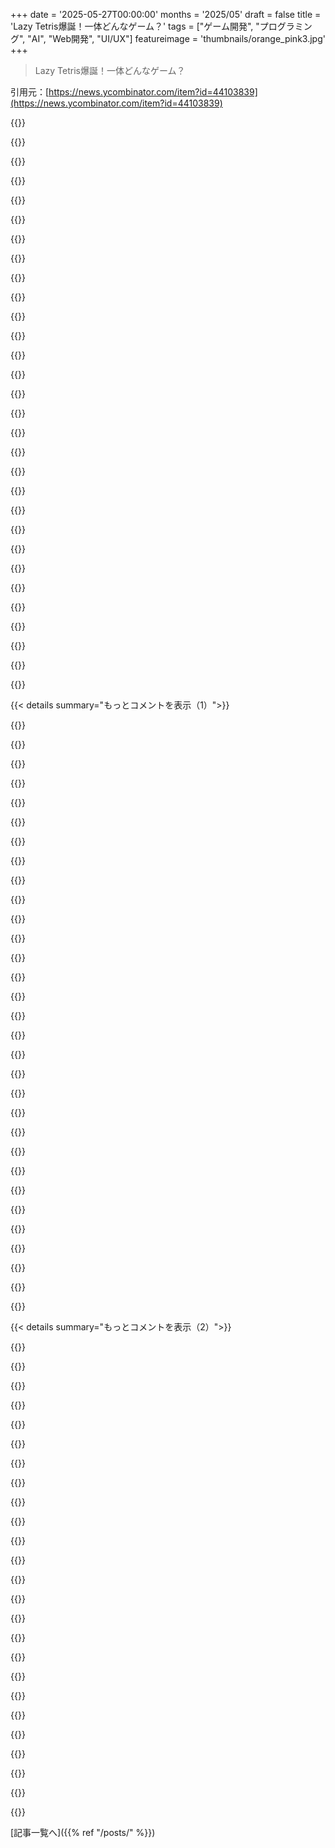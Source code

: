 +++
date = '2025-05-27T00:00:00'
months = '2025/05'
draft = false
title = 'Lazy Tetris爆誕！一体どんなゲーム？'
tags = ["ゲーム開発", "プログラミング", "AI", "Web開発", "UI/UX"]
featureimage = 'thumbnails/orange_pink3.jpg'
+++

> Lazy Tetris爆誕！一体どんなゲーム？

引用元：[https://news.ycombinator.com/item?id=44103839](https://news.ycombinator.com/item?id=44103839)




{{<matomeQuote body="みんな遊んでくれて＆たくさんの良い提案やコメントありがとう！週末にいくつか実装できそうだよ。例えばMulti bagとか、ゲーム終了時の自動クリアなし、ゲームリセット時のholdクリア、あと”LAZY PUBLIC DOMAIN BLOCK GAME”に改名とかね。使い勝手をもっと良くする必要もあるな〜。ghost pieceはクリックで有効だよ。俺は嫌いだからオフにしてるけどね。他にも回転とかundo, hold、移動、2本指DROP, 3本指HOLDとか、実は色々できるんだ。iOSだとホーム画面に追加で全画面アプリっぽくなるよ。”Tetris”（4ライン同時消し）すると秘密のギフトボタンが出るけど、俺の本へのリンクだけね。俺って魂のない金儲け主義者だからw ゲームはrosebud.aiとChatGPTで作ったんだ。これは俺が遊びたいように作ったゲームだけど、みんなが楽しんでくれてマジ嬉しいよ！" userName="admtal" createdAt="2025/05/27 12:40:09" color="#ff33a1">}}




{{<matomeQuote body="Multi bagは複雑すぎるかもね。TGMを参考にして、直近のn個のブロックのウィンドウを持たせて、m回リロールしてウィンドウにないやつが出るか、試行回数が尽きるまでやればいいと思うな。大体nは4でmは6かな。これは簡単で分かりやすいし、single bagみたいに予測しやすくもないよ。あと、最初のSとZが出にくいように、ウィンドウにSとZを2個ずつ事前にロードしとくとイライラしなくていいよ。" userName="jchw" createdAt="2025/05/27 19:54:40" color="#45d325">}}




{{<matomeQuote body="＞ Clicking on the ghost enables the ghost piece. I personally hate ghost pieces, and I always disable them, so because it’s my game, I have it off by default.<br>これマジ最高。自分のためにゲーム作って、他の人も楽しんでくれるならラッキーってスタンスね！<br>＞ Enter does HOLD<br>最初のHOLDする時にホーム画面に戻って確認したんだよね。クリックじゃ反応しなかったし。キー操作のリストを横に置くとか、”hold”って書いてある下に書くとかどう？<br>＞ If you get a “Tetris” (four line clear at once) a secret gift button appears, but it’s just a link to my book, because everything I do is soulless cash grab.<br>その本、マジで買っちゃうかも！サンプル見たけど面白そう。カードゲームにもできそうだね。<br>＞ This game is made specifically for me and how I like to play, and I’m glad others enjoyed it!<br>楽しかったよ！子供がいる人にはマジで良いね。途中でサッと止められるから。" userName="jedberg" createdAt="2025/05/27 18:21:42" color="#38d3d3">}}




{{<matomeQuote body="バグ報告です。ドラッグしてると、よくテキストが選択されちゃうんだよね。”read aloud”とか”create link”とかいうオプションが出て、そうするともうオブジェクトをドラッグできなくなっちゃうんだ。" userName="nashashmi" createdAt="2025/05/30 15:02:24" color="">}}




{{<matomeQuote body="公式のtetris.comの操作方法に合わせるのが良いアイデアだと思うな。" userName="sumnole" createdAt="2025/05/28 12:33:48" color="">}}




{{<matomeQuote body="あんたの作品マジで面白いね。これ見てよ、このクレイジーな小さいやつ（同じ人作）：https://passwordbasket.com" userName="keepamovin" createdAt="2025/05/27 07:15:09" color="">}}




{{<matomeQuote body="パスワードジェネレーターが面白いなんて、今まで考えたことなかったよ。考え変わったわ。マジで面白くあるべきだね。" userName="hoosieree" createdAt="2025/05/27 18:07:37" color="">}}




{{<matomeQuote body="それマジ最高。”passwordpassword”を生成しようとしてるのが楽しいんだよね。（誤解のないように言うけど、デフォルト設定で一番うまく行ったのがPa.sで、あとは意味不明な文字でイライラして再起動って感じw）" userName="furyofantares" createdAt="2025/05/27 23:24:00" color="">}}




{{<matomeQuote body="大爆笑しちゃって近所迷惑だったかも！！！ これマジ最高！！！" userName="izietto" createdAt="2025/05/27 10:31:26" color="#ff5c5c">}}




{{<matomeQuote body="どうもありがとう，それがまさに聞きたかった言葉だよ" userName="admtal" createdAt="2025/05/27 16:56:01" color="">}}




{{<matomeQuote body="ほんとに笑顔になれたよ！" userName="airstrike" createdAt="2025/05/27 19:34:46" color="">}}




{{<matomeQuote body="いいね，生成されたパスワードの文字が直接かごに行ったらもっと面白いかも．ほんのちょっと思いつきだけどね．あと，これThe Password Gameを思い出したよ：<br>https://news.ycombinator.com/item?id=36493715" userName="redbell" createdAt="2025/05/27 22:59:14" color="#38d3d3">}}




{{<matomeQuote body="パスワードを”生成”したとき，マジで爆笑して衝撃受けたよ．素晴らしい仕事だね．" userName="raydev" createdAt="2025/05/27 21:40:15" color="#ff33a1">}}




{{<matomeQuote body="おかげで笑顔になったよ．" userName="simlevesque" createdAt="2025/05/27 18:45:48" color="">}}




{{<matomeQuote body="これ絶対すごいわ" userName="neonwatty" createdAt="2025/05/27 23:28:41" color="">}}




{{<matomeQuote body="ちょっと遊んだけどL pieceが一つも出なかったよ．多分pieceをランダムに選んでる？ もっとストレス減らしたいなら，single bag systemを使ってもいいかもね（下のリンクと同じ，ページの一番下）．［１］ https://strategywiki.org/wiki/Tetris/Pieces＃L_piece" userName="hnlmorg" createdAt="2025/05/27 07:06:43" color="#38d3d3">}}




{{<matomeQuote body="素晴らしいアイデアだね，共有してくれてありがとう，multi bagを追加するよ" userName="admtal" createdAt="2025/05/27 07:11:52" color="#45d325">}}




{{<matomeQuote body="私もI pieceで同じだったよ，それでタイル１個分の隙間がある列を意地でも作り続けたんだ．最後にI pieceが出てきてクリアできた時は，もうめちゃくちゃ気持ちよかった！" userName="yreg" createdAt="2025/05/27 10:39:49" color="#ff5c5c">}}




{{<matomeQuote body="「tetris」ってスコアは、一度に4列消すと取れるんだぜ。" userName="abcd_f" createdAt="2025/05/27 11:01:21" color="">}}




{{<matomeQuote body="ちょっと変わったtetrisの実装の話だけどさ、俺はcosmopolitan libcベースのBraille displayユーザー向けtetrisクローン作ったんだぜ。つまり、ピースは横に「落ちる」感じで、ブロックは(unicode) brailleで表示されるんだ。<br>https://github.com/mlang/betris<br>@jartさんマジ感謝、cosmoはcross-platformなTUI作るのに超便利なんだよ。" userName="lynx97" createdAt="2025/05/27 07:39:31" color="#ff5733">}}




{{<matomeQuote body="昔一つ作ったことあるんだけど、just like normal Tetrisで、でもgravityに逆らってピースをupwardsに動かせたんだ。It actually doesn’t change the gameplay that much, because eventually you progress far enough that you just can’t push ’up’ fast enough, and gravity wins。" userName="alnwlsn" createdAt="2025/05/27 12:55:36" color="#785bff">}}




{{<matomeQuote body="gravityに逆らってピースをupwardsに動かせたってアイデア超好き！sometimes you just need a little time to figure out where you want to move/rotate it to." userName="Suppafly" createdAt="2025/05/27 21:58:27" color="">}}




{{<matomeQuote body="Pressing ’p’ to pause the game basically gives me the same cheatcode 笑" userName="lynx97" createdAt="2025/05/28 04:58:03" color="">}}




{{<matomeQuote body="Thx for the instant Radiohead earworm 笑" userName="Kaibeezy" createdAt="2025/05/29 05:06:03" color="">}}




{{<matomeQuote body="I love cosmo, thanks @jart for developing." userName="SuperHeavy256" createdAt="2025/05/28 12:42:57" color="">}}




{{<matomeQuote body="Lazy Tetrisをプレイしてて、startupsの仕事に通じる考えがいくつか浮かんだんだ。時間やgravity、undoがあっても、構造維持しつつ埋めにくい隙間を残す選択は簡単で、後でcruftになって取り除くのが大変になる。特定のpieceへの期待に構造をalignする心理は、いないかもしれないaudience向けにbuildingするのに似てる。有利でも自分でpaint yourself into a corner and failすることは十分あり得るんだ。Observeすればlearn a lotできるよ。" userName="enahs-sf" createdAt="2025/05/27 19:09:06" color="#45d325">}}




{{<matomeQuote body="Feature request：to make it even lazier show a preview of where the piece is going to end up when it lands, like a ghost image" userName="tantalor" createdAt="2025/05/27 12:05:42" color="">}}




{{<matomeQuote body="There is a ghost toggle on the right side." userName="fellowniusmonk" createdAt="2025/05/27 17:28:51" color="#ff5733">}}




{{<matomeQuote body="これめっちゃいいじゃん！ゲームにおける時間プレッシャーの役割とか、なんでその調整が超大事なのかがよくわかるよ。時間ありすぎると簡単になりすぎて、個人的には楽しくなくなっちゃった。それが天才的だわ！" userName="freeone3000" createdAt="2025/05/28 03:47:06" color="#38d3d3">}}




{{<matomeQuote body="結局”フルスクリーン”テトリスやろうとして自滅しちゃった。なんかいつも自分でストレスを足す方法見つけちゃうんだよな。" userName="irjustin" createdAt="2025/05/27 05:53:23" color="">}}




{{< details summary="もっとコメントを表示（1）">}}

{{<matomeQuote body="なんでそれがストレスなの？画面を埋めるパズルは楽しくてリラックスできると思うけど。でもいくつか改善してほしいな。テッペンでゲームオーバーにしないで、クリアできる行があるなら続けさせて。終わっても自動クリアしないでリセットボタンを付けてほしい。ホールドのリセットや拡大、スコア機能も欲しいな。リラックスと競争は両立すると思うんだ。時間プレッシャーは嫌だけど、時間があれば難しいパズルは大丈夫。ミスで進行を失わないならね。ゲームが終わる前に17段クリアなしで積めたよ！誰かこれ超えられる？:-)" userName="em-bee" createdAt="2025/05/27 10:43:31" color="#ff33a1">}}




{{<matomeQuote body="なんかこれ、人生の適切なメタファーになってるわ。" userName="op00to" createdAt="2025/05/27 11:47:18" color="">}}




{{<matomeQuote body="ピースを下に動かして正しい場所に置く方が好きだったな。もう一番下にあるピースを離したのに、さらに‘ドロップ’を押さなきゃいけないのはちょっとイライラするし直感的じゃないって感じたよ。一番下でドラッグを離した時に自動でドロップしてくれると良いね。最後に一言：楽しくてリラックスできる。" userName="heisenbit" createdAt="2025/05/27 12:00:03" color="#ff33a1">}}




{{<matomeQuote body="うわーこれめっちゃ良いアイデアじゃん。あとモバイルでの操作性が最高だったよ。勝手にズームしたり文字選択されたり変なスクロールとか一切なくて。ダウンロードしたアプリみたいだった。" userName="metayrnc" createdAt="2025/05/27 06:37:15" color="">}}




{{<matomeQuote body="すごいねこれ、でも俺たちの代わりにAIがプレイできるようにMCPインターフェースを追加するって考えたことある？ :-) :-)" userName="hansmayer" createdAt="2025/05/27 06:27:39" color="">}}




{{<matomeQuote body="冗談だって分かってるけどさ、 Puppeteer/Playwright MCP 使えるぜ。" userName="falcor84" createdAt="2025/05/27 09:18:56" color="">}}




{{<matomeQuote body="実は Playwright MCP があるなんて知らなかったわ。へぇ、じゃあやってみるべきかもね :-)" userName="hansmayer" createdAt="2025/05/27 09:29:46" color="">}}




{{<matomeQuote body="”lazy”っていう名前はなんか違う気がするな。ロー・ストレスって感じ？マジで楽しかったよ。" userName="stevage" createdAt="2025/05/27 10:06:58" color="">}}




{{<matomeQuote body="ちょっと警告しとくけど、The Tetris Companyは自分たちの商標保護にマジで積極的だよ。せめて名前は変えた方がいいけど、名前を使ってないTetrisクローン（例えばApotrisとかね）ですら訴えることあるんだ。ほら、GithubのDMCAページのリンクもあるよ。" userName="jsheard" createdAt="2025/05/27 09:58:53" color="#ff5c5c">}}




{{<matomeQuote body="Tetrisって商標全体には驚くべき歴史があるんだよね。貿易を許さない国から生まれて、協力の賜物って感じ。そういう歴史を知ってると、ゲームプレイが似てるだけの“クローン”を追いかけるのは間違ってると思うし、本人たちも分かってるはずだよ。<br>Hasbroが昔Scrabbleのクローンを訴えた時も、裁判所はゲームプレイじゃなくて見た目とか名前しか保護できないって判決を下したらしいしね。これは過去に解決済みの問題なんだ。" userName="ddtaylor" createdAt="2025/05/27 10:53:14" color="#785bff">}}




{{<matomeQuote body="なんか法律上の変なトリックなんだよね。彼らはTetrisのゲームプレイそのものを所有できないし、実際できないんだけど、ゲームの“見た目”（trade dress）が自分たちのものだって裁判で主張して成功してる。実際、Tetrisのゲームプレイをちゃんと実装しようとすると、どうしても結果的にTetrisっぽく見えちゃうんだよね。<br>TTCはOracleのあのミームみたいに、存在意義の9割は『許可なくTetrisのクローンとか派生ゲーム作るなよ！』って人びびらせて、永久に利用料を取り続けることなんだよ。<br>あのミームこれね：globalnerdy.com/2011/07/03/org-charts-of-the-big…" userName="jsheard" createdAt="2025/05/27 10:59:40" color="#38d3d3">}}




{{<matomeQuote body="『Tetris』っていう名前とか（〜trisって名前もね）の商標とかtrade dressだけじゃなくて、裁判所では『ルックアンドフィール』も著作権で保護されるって主張して成功してるんだ[1]。あの裁判で、Tetris Holdingは7種類のテトリミノを使うこと自体が著作権の一部だって主張して、裁判官もそれに同意したんだよ。<br>この裁判で、唯一保護されないって認められたTetrisのゲームプレイの核心部分はこれだけ：<br>ユーザーが落ちてくる四角いブロックでできたピースを操作して、積まれた部分に合わせて回転させて、横一列になると消えてポイントがもらえる。これがTetrisの抽象的なアイデアで、これと切り離せない表現要素は著作権で保護されないってさ。<br>[1] Tetris Holding, LLC v. Xio Interactive, Inc. (2012) の判例。" userName="wgjordan" createdAt="2025/05/27 16:19:12" color="#ff5733">}}




{{<matomeQuote body="免責事項：俺はXio側の人間で、色とかグラフィックはゼロからPhotoshopで描いて（ボランティアで友達の会社手伝ってた）、この裁判で証言とかもさせられたんだ。<br>理論的にはTetris Companyの主張は間違ってるよ。彼らが“trade dress”だって言う特徴は、ゲームルールの明確な部分であって飾りじゃないし、Xioのゲームはプレイ感も見た目もかなり違ってた。まともな裁判官なら、主張を見抜いて却下するべきだったんだ。<br>でも実際には、裁判官は個人的な偏見（見た目が“丸パクリ”だとか“オリジナリティゼロで人の創造性を盗んでる”だとか）で即断して、ルールじゃなくて“表現”だって判断するんだよ。“Xioは同じ7個じゃなく違う形のピースでパズルゲーム作ればよかった”とかね。法の文字や精神を無視して、結論から判決文書を書くんだ。今のところ、大金持ちじゃないとこの判決を上訴して覆すのは難しすぎるってわけ。" userName="jacobolus" createdAt="2025/05/28 02:58:41" color="#ff5733">}}




{{<matomeQuote body="うん、そう思う。あの判決はまるでゲーム開発を知らない人が、金がある方の言い分を鵜呑みにして後付けで理屈つけたみたいだったよね。<br>一番驚いたのは、アイデアと表現の区別っていう法的な考え方を、ゲームデザインには機能や目的がないって暗黙のうちに前提することで、めちゃくちゃに歪めたことだよ。テトリミノとか盤面の幅みたいなゲームの核心的なルールが“表現”とか“勝手につけた飾り”にされちゃって、保護されない“アイデア”は、落ちてくるブロックパズルゲームっていう、漠然としててなんだか分からない抽象的な概念だけになっちゃったんだ。<br>Xioは確かにテトリミノなしで、下＋横＋回転移動なしで、10x20の盤面なしでパズルゲームを作ることはできた。それはもうTetrisじゃなくて、全然別のゲームのルールになるだろ。" userName="wgjordan" createdAt="2025/05/28 09:04:29" color="#785bff">}}




{{<matomeQuote body="＞ TTCはゲーマー版Oracleみたいなもん<br>ブログスパムじゃなくてオリジナルアーティストへのリンクはこっちだよ：bonkersworld.net/organizational-charts" userName="teddyh" createdAt="2025/05/27 12:17:13" color="">}}




{{<matomeQuote body="だから俺が作ったTetris亜種では、一度も“T”の単語を使わないようにしてるんだよね。ihopethisisfun.franzai.com/" userName="franze" createdAt="2025/05/27 10:45:29" color="">}}




{{<matomeQuote body="彼らが狙うのは名前だけじゃなくて，形もだよ．でも，収益化したり人気になったりしなければ大丈夫だと思うな．" userName="rplnt" createdAt="2025/05/27 12:41:22" color="">}}




{{<matomeQuote body="名前が一番大事で，ゲームを見つける手がかりになるんだ．でも実際は，同じゲームプレイで人気があって，DMCAテイクダウンしやすいプラットフォームでホストされてるやつを狙うことが多いよ．これは公式方針じゃないけど，何度もそうなるのを見て分かるんだ．TETR.IOやJstrisはめちゃ人気なのに何年も大丈夫なのは，他のプラットフォームにないから．ApotrisもGithubとitch.ioでテイクダウンされたけど，自サイトに移したら人気でも2年何もされてないんだ．" userName="akouzoukos" createdAt="2025/05/28 05:31:19" color="#ff5733">}}




{{<matomeQuote body="その形はテトロミノって呼ばれてて，正方形4つが直交につながったものだよ．テトリスっていうゲームは，ペントミノ（正方形5つ）で作られて，テトロミノにスケールダウンされたんだ．このゲームは，長方形をその形のパズルで埋める物理パズルにインスパイアされたらしい．だから，これらの形はテトリスより前から存在してたってことだね．彼らは形を狙うかって？可能性はあるよ．”Tetris Holding, LLC v. Xio Interactive, Inc.”を見てみるといいよ．" userName="silveira" createdAt="2025/05/27 17:28:48" color="#ff5c5c">}}




{{<matomeQuote body="覚えているのはOMGPopのBlocklesっていう，すごいマルチプレイヤーのテトリスにインスパイアされたゲームだよ．法的脅威があって，2009年に取り下げたらしいんだ．" userName="rplnt" createdAt="2025/05/27 19:08:09" color="">}}




{{<matomeQuote body="形の色がオリジナルと一致する特定の組み合わせは，商標権の領域に入りうるんじゃないかと思うな，だってその色がゲーム内で必須ってわけじゃないからね．" userName="mNovak" createdAt="2025/05/28 02:13:28" color="#38d3d3">}}




{{<matomeQuote body="それって変だよね，だって形はただのアイデアで，アイデアは著作権保護されないからさ．商標権侵害にもならないはずだよ（弁護士じゃないけどね），もしブランディングに使ってないならさ．" userName="GolDDranks" createdAt="2025/05/27 14:34:00" color="">}}




{{<matomeQuote body="＞you can’t copyright ideas＜br＞彼らはどんなことでも訴えてくる可能性があるんだよ．それが法廷で通用するかどうかは別の話だけど，君がきっとそれを試したがらないだろうっていう事実に彼らは期待してるんだ．" userName="selcuka" createdAt="2025/05/28 01:29:48" color="#ff5c5c">}}




{{<matomeQuote body="うん，残念ながらリーガルトローリングって実際にあるんだよ．" userName="GolDDranks" createdAt="2025/05/28 08:45:06" color="">}}




{{<matomeQuote body="一つのプロジェクトにある一連の形が，それをテトリスにしてるんだよ．だから，一つの製品の中に複数のコピーされたアイデアの組み合わせがあるって考えると，それが法的な問題になるってことだね．" userName="nashashmi" createdAt="2025/05/27 15:48:40" color="">}}




{{<matomeQuote body="彼らはメカニクスじゃなく商標侵害を主張してるんだ。落ちてくるテトロミノがあったらTetrisと混同されるかも、って考えみたい。違う形を使えば大丈夫だよ。" userName="rplnt" createdAt="2025/05/27 16:05:05" color="#ff33a1">}}




{{<matomeQuote body="それは聞くの辛いね。なぜ彼らがそうしたかは分かるけど、気にしてる人は誰も彼らの商標にお金を使いたがらなくなるだろうな。" userName="jwrallie" createdAt="2025/05/27 13:54:29" color="">}}




{{<matomeQuote body="GitHubが受け取ったDMCAテイクダウン通知を全部こうやって公開してるのクールだね。見ていくの面白いよ。" userName="kelseydh" createdAt="2025/05/28 05:36:44" color="">}}




{{<matomeQuote body="このプロジェクト名からtで始まる単語（Tetrisのこと）を外すのおすすめするよ。" userName="ggoo" createdAt="2025/05/27 06:09:28" color="#45d325">}}




{{<matomeQuote body="幼児と遊んでるTetrisのボードゲーム版があって、低ストレスでこのゲームみたいだよ。マルチプレイで、次のピースはカードで決まる。スライドはできないけど超おすすめ！" userName="cshimmin" createdAt="2025/05/27 17:36:52" color="#ff5c5c">}}

{{</details>}}




{{< details summary="もっとコメントを表示（2）">}}

{{<matomeQuote body="いいね！Nintendo Wiiのロビーみたいな音楽足したらもっとチルくなるよ。ちなみにTETR.IOのZen modeでGravity 0、Levelingオフでも同じようなことできるよ。" userName="vunderba" createdAt="2025/05/27 04:23:57" color="#45d325">}}




{{<matomeQuote body="undo機能はドロップした場所に戻してほしいな。あと、プレイ見てアドバイスくれるトレーニング機能がマジで欲しいんだよね。「Lピースはいつも横向きで置いてるけど、プロはXにしてYを達成するよ」みたいな。" userName="bramvanleur" createdAt="2025/05/27 07:42:08" color="#45d325">}}




{{<matomeQuote body="最近Steamに出たTetris the Grand Master 4にトレーニングモードがあって、ピースの置き場所教えてくれるんだ。CPUの目標も選べるよ。速くなると無理だけど良い機能。あとTetrisの基本はピース置き場の可能性を最大化、依存を最小化、穴の上に積みすぎない、可動性意識で、「平らに、でも平らすぎず」って感じ。" userName="PetitPrince" createdAt="2025/05/27 11:16:53" color="#ff5c5c">}}




{{<matomeQuote body="この雰囲気ってAIがコード書いたの？君の返信や投稿履歴見るとそう思うんだよね。君のコメントもAI生成だと思うよ。たとえばこれとか自分で投稿して”AI generated garbage”はやめろって言ってるし。" userName="the_af" createdAt="2025/05/27 11:54:21" color="">}}




{{<matomeQuote body="うん、スマホでrosebud aiとかChatGPT使って雰囲気でコード書いたんだ。<br>でもマジでコード書けるから！ただ遊んでただけだって！" userName="admtal" createdAt="2025/05/27 13:05:59" color="">}}




{{<matomeQuote body="ちょっと前に自分で投稿したHNに自分で書いたこのコメント、説明してくれない？（自問自答？）<br>＞”Adam、本おめでとう、でもAIが作ったゴミでこの掲示板をスパムすんのやめて”<br>もし上のコメントがキツく聞こえても、俺が書いたんじゃないよ。君が書いたんだ...自分で自分に返信してね！正直LLMでコメント書いてて混乱したみたいに見えるけど。" userName="the_af" createdAt="2025/05/27 15:58:45" color="#38d3d3">}}




{{<matomeQuote body="投稿も返信もマジで自分で書いたんだ。<br>精神的にちょっとダメで、オンラインでめっちゃ注目されたかったんだよね。<br>なんであんなこと書いたのか自分でも考えてるんだけど、自分なりにユーモアのつもりだったのかも。" userName="admtal" createdAt="2025/05/27 23:01:30" color="#ff5c5c">}}




{{<matomeQuote body="めっちゃ良いアイデアじゃん、フルスクリーンクリアまでプレイしたよ！マジで気に入ったんだけど、回転キーが一つなのはちょっと困るな。時計回りと反時計回りで別のキーにした方が良いと思う。<br>あと、7-bagとか7BRみたいなシングルバッグのランダム化アルゴリズムもお願い。NES Tetrisみたいに落ち着いてできるよ。ゴーストピースも追加して（ドロップした場所表示ね）。<br>他の人も言ってるけど、「-tris」は避けるべき。俺の好きなTetrisクローンはShirominoって名乗ってる。Slo’minoみたいに遅さを強調するとか？きっと良い名前を考えられるって！<br>なんか色々言っちゃってごめんね、これはすごく楽しいアイデアで、プレイしてて楽しかったよ！" userName="ilker2495" createdAt="2025/05/27 11:54:49" color="#38d3d3">}}




{{<matomeQuote body="タイトル読んでマジで数分間爆笑しちゃった。<br>普段から言ってる「ビジネスはチェス、人生はTetris」って格言を思い出したんだけど、もう全然クールじゃないなって思ったよ。<br>近いうちに最初のピースを下に動かしてみるね。" userName="Brajeshwar" createdAt="2025/05/27 09:20:36" color="">}}




{{<matomeQuote body="妻に送ってみたら、スワイプするとページプレビューが出ちゃってピース動かせなかったらしいんだ。<br>このデフォルトの動作を無効にする方法いくつかあるから、それを追加してくれると良いかもね。" userName="simonmysun" createdAt="2025/05/27 20:18:43" color="#ff33a1">}}




{{<matomeQuote body="プレビューウィンドウをロックするにはどうすればいいの？" userName="admtal" createdAt="2025/05/27 21:13:11" color="">}}




{{<matomeQuote body="いいね。でも、ページ説明に”ストレスフリー、メモリ最適化された3D Tetrisバリアント”って書いてあるんだけど、どこが3Dなのか全然わかんないんだけど。" userName="Arcorann" createdAt="2025/05/27 11:11:44" color="#38d3d3">}}




{{<matomeQuote body="ハハ、それ見落としてたわ。多分AIが書いたんだよ。<br>three JSライブラリ使ってるから3Dだって思ってるんでしょ。あと俺がパフォーマンス最適化のアイデア求めてたからかな。" userName="admtal" createdAt="2025/05/27 11:36:46" color="">}}




{{<matomeQuote body="これマジでクールだね！うちの子たちは俺がTetrisやるの見るのは好きなんだけど、ゲームのスピード（最初から速いらしい）が理由で自分たちではやらないんだ。" userName="acjohnson55" createdAt="2025/05/27 14:34:20" color="">}}




{{<matomeQuote body="楽しいね！消すためのキーボードショートカットって追加できる？" userName="alana314" createdAt="2025/05/27 06:59:24" color="#ff33a1">}}




{{<matomeQuote body="それ、すごくいいアイデアだね。たぶん明日追加するよ" userName="admtal" createdAt="2025/05/27 07:05:25" color="#ff5c5c">}}




{{<matomeQuote body="最初プレイした時、バカっぽいと思ったけど、ストレスなく遊べるのが気に入っちゃった。面白いコンセプトだね" userName="lorikmor" createdAt="2025/05/27 08:43:32" color="#ff5c5c">}}




{{<matomeQuote body="Ctrl-Uでソースが見れて、しかもブラウザで直接読めるソースがあるって最高だね！" userName="onehair" createdAt="2025/05/27 15:51:15" color="">}}




{{<matomeQuote body="最初たまたま縦長の棒（ラインピース）が4連続出てきて、これってラインピースだけのテトリスなのかと思ったよ 笑" userName="aronhegedus" createdAt="2025/05/27 08:13:37" color="">}}




{{<matomeQuote body="これ大好き！思ってたより時間使っちゃった。これ、ネイティブのモバイルゲームにした方がいいよ" userName="sali0" createdAt="2025/05/27 06:20:17" color="#38d3d3">}}




{{<matomeQuote body="この手のシンプルなゲームはウェブとかPWAのままで完璧な気がするけど、ネイティブアプリにするメリットって何だと思う？" userName="cube00" createdAt="2025/05/27 06:24:36" color="#ff33a1">}}




{{<matomeQuote body="スマホでアプリとしてサッと立ち上げられるといいね。PWAも良いと思う。でも主な理由は、開発者がマネタイズできることかな。これなら数ドル喜んで払うよ" userName="sali0" createdAt="2025/05/27 06:49:38" color="#38d3d3">}}




{{<matomeQuote body="マネタイズ" userName="solumunus" createdAt="2025/05/27 07:50:04" color="">}}




{{<matomeQuote body="5秒おきに画面を塞ぐ広告が出てきたりする？笑" userName="johnisgood" createdAt="2025/05/27 10:14:51" color="">}}

{{</details>}}



[記事一覧へ]({{% ref "/posts/" %}})
